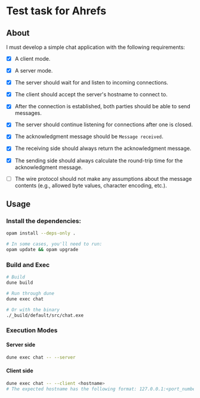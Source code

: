 # Test task for Ahrefs
## About 

I must develop a simple chat application with the following requirements:
- [x] A client mode.
- [x] A server mode.
- [x] The server should wait for and listen to incoming connections.
- [x] The client should accept the server's hostname to connect to.
- [x] After the connection is established, both parties should be able to send messages.
- [x] The server should continue listening for connections after one is closed.
- [x] The acknowledgment message should be `Message received`.
- [x] The receiving side should always return the acknowledgment message.
- [x] The sending side should always calculate the round-trip time for the acknowledgment message.
- [ ] The wire protocol should not make any assumptions about the message contents (e.g., allowed byte values, character encoding, etc.).


## Usage

### Install the dependencies:
```bash
opam install --deps-only .

# In some cases, you'll need to run:
opam update && opam upgrade
```

### Build and Exec
```bash
# Build
dune build

# Run through dune
dune exec chat

# Or with the binary
./_build/default/src/chat.exe
```

### Execution Modes 

#### Server side 
```bash
dune exec chat -- --server
```

#### Client side 
```bash
dune exec chat -- --client <hostname>
# The expected hostname has the following format: 127.0.0.1:<port_number>
```
